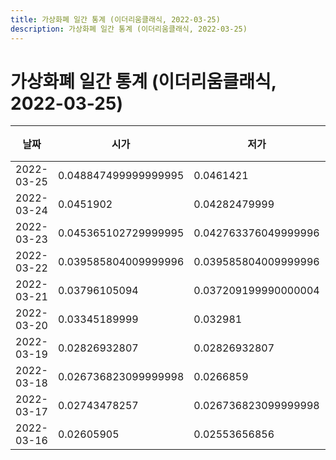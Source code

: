 ```yaml
---
title: 가상화폐 일간 통계 (이더리움클래식, 2022-03-25)
description: 가상화폐 일간 통계 (이더리움클래식, 2022-03-25)
---
```


가상화폐 일간 통계 (이더리움클래식, 2022-03-25)
===

|날짜|시가|저가|고가|종가|비고|
|--|--|--|--|--|--|
|2022-03-25|0.048847499999999995|0.0461421|0.05038327922|0.04618218|    |
|2022-03-24|0.0451902|0.04282479999|0.05014747678|0.04902365|    |
|2022-03-23|0.045365102729999995|0.042763376049999996|0.04905931849|0.04550082|    |
|2022-03-22|0.039585804009999996|0.039585804009999996|0.04784989986|0.04569440985|    |
|2022-03-21|0.03796105094|0.037209199990000004|0.043163673109999995|0.03958580403|    |
|2022-03-20|0.03345189999|0.032981|0.04029253469|0.03796105094|    |
|2022-03-19|0.02826932807|0.02826932807|0.033034|0.033000966|    |
|2022-03-18|0.026736823099999998|0.0266859|0.0280391|0.027684029370000002|    |
|2022-03-17|0.02743478257|0.026736823099999998|0.02781512185|0.026736823099999998|    |
|2022-03-16|0.02605905|0.02553656856|0.02743478257|0.02743478257|    |
